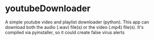 # youtubeDownloader
A simple youtube video and playlist downloader (python).
This app can download both the audio (.wav) file(s) or the video (.mp4) file(s).
It's compiled via pyinstaller, so it could create false virus alerts
